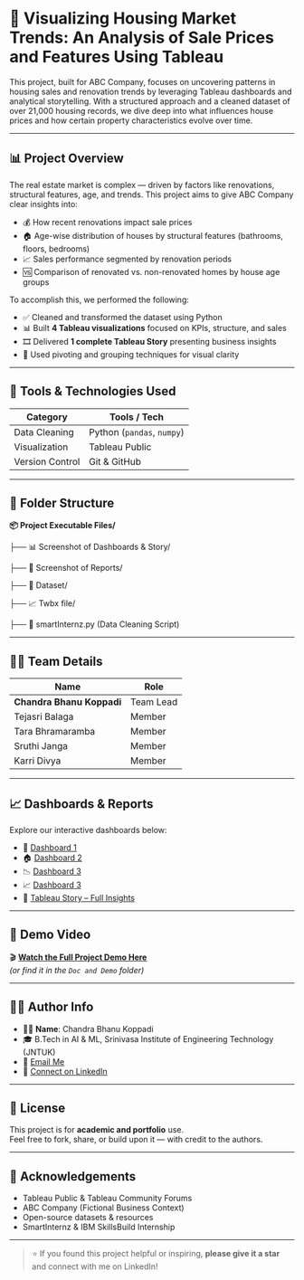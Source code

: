 # 🏡 Visualizing Housing Market Trends: An Analysis of Sale Prices and Features Using Tableau

This project, built for ABC Company, focuses on uncovering patterns in housing sales and renovation trends by leveraging Tableau dashboards and analytical storytelling. With a structured approach and a cleaned dataset of over 21,000 housing records, we dive deep into what influences house prices and how certain property characteristics evolve over time.

---

## 📊 Project Overview

The real estate market is complex — driven by factors like renovations, structural features, age, and trends. This project aims to give ABC Company clear insights into:

- 💰 How recent renovations impact sale prices  
- 🏠 Age-wise distribution of houses by structural features (bathrooms, floors, bedrooms)  
- 📈 Sales performance segmented by renovation periods  
- 🆚 Comparison of renovated vs. non-renovated homes by house age groups  

To accomplish this, we performed the following:

- ✅ Cleaned and transformed the dataset using Python  
- 📊 Built **4 Tableau visualizations** focused on KPIs, structure, and sales  
- 🎞️ Delivered **1 complete Tableau Story** presenting business insights  
- 🔄 Used pivoting and grouping techniques for visual clarity  

---

## 🚀 Tools & Technologies Used

| Category         | Tools / Tech                       |
|------------------|------------------------------------|
| Data Cleaning    | Python (`pandas`, `numpy`)         |
| Visualization    | Tableau Public                     |
| Version Control  | Git & GitHub                       |


---

## 📁 Folder Structure
**📦 Project Executable Files/**

├── 📊 Screenshot of Dashboards & Story/

├── 📑 Screenshot of Reports/

├── 📂 Dataset/

├── 📈 Twbx file/

├── 🐍 smartInternz.py (Data Cleaning Script)

---

## 👩‍💼 Team Details

| Name                      | Role             |
|---------------------------|------------------|
| **Chandra Bhanu Koppadi** | Team Lead        |
| Tejasri Balaga            | Member           |
| Tara Bhramaramba          | Member           |
| Sruthi Janga              | Member           |
| Karri Divya               | Member           |

---

## 📈 Dashboards & Reports

Explore our interactive dashboards below:

- 🧮 [Dashboard 1 ](https://public.tableau.com/views/Visualizinghousingmarkettrends/Dashboard1?:language=en-US&:sid=&:redirect=auth&:display_count=n&:origin=viz_share_link)  
- 🏠 [Dashboard 2 ](https://public.tableau.com/views/Visualizinghousingmarkettrends/Dashboard2?:language=en-US&publish=yes&:sid=&:redirect=auth&:display_count=n&:origin=viz_share_link)  
- 📉 [Dashboard 3 ](https://public.tableau.com/views/Visualizinghousingmarkettrends/HouseAgeDistributionbyKeyFeaturesBathroomsBedroomsFloors?:language=en-US&publish=yes&:sid=&:redirect=auth&:display_count=n&:origin=viz_share_link)
- 📈 [Dashboard 3 ](https://public.tableau.com/views/Visualizinghousingmarkettrends/Dashboard3?:language=en-US&publish=yes&:sid=&:redirect=auth&:display_count=n&:origin=viz_share_link)
- 📖 [Tableau Story – Full Insights](https://public.tableau.com/views/Visualizinghousingmarkettrends/Story1?:language=en-US&publish=yes&:sid=&:redirect=auth&:display_count=n&:origin=viz_share_link)


---

## 🎥 Demo Video

🎬 [**Watch the Full Project Demo Here**](https://drive.google.com/file/d/1VGU-E9vBfOmZ_9RtHChKLPDk0Odr7tqX/view?usp=sharing)  
*(or find it in the `Doc and Demo` folder)*

---

## 👨‍💻 Author Info

- 👩‍💻 **Name**: Chandra Bhanu Koppadi  
- 🎓 B.Tech in AI & ML, Srinivasa Institute of Engineering Technology (JNTUK)  
- 📧 [Email Me](mailto:bhanukoppadi07@gmail.com)  
- 🔗 [Connect on LinkedIn](https://www.linkedin.com/in/bhanu-koppadi/)  

---

## 📜 License

This project is for **academic and portfolio** use.  
Feel free to fork, share, or build upon it — with credit to the authors.

---

## 🙌 Acknowledgements

- Tableau Public & Tableau Community Forums  
- ABC Company (Fictional Business Context)  
- Open-source datasets & resources  
- SmartInternz & IBM SkillsBuild Internship

---

> ⭐ If you found this project helpful or inspiring, **please give it a star** and connect with me on LinkedIn!


